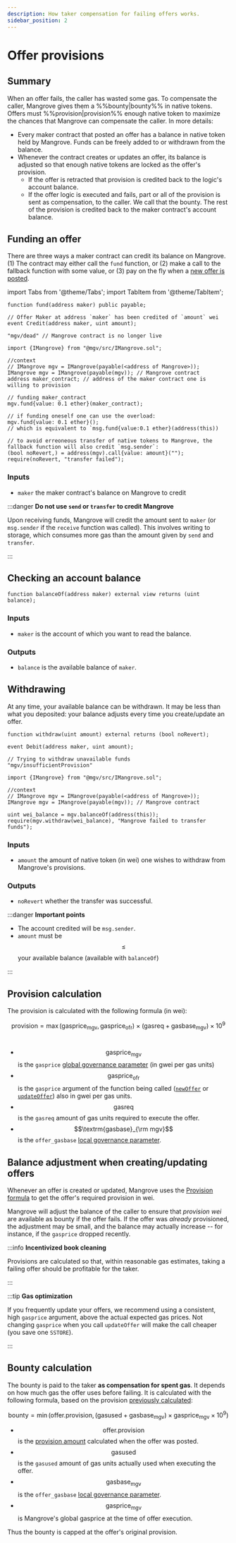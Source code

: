 ```yaml
---
description: How taker compensation for failing offers works.
sidebar_position: 2
---
```


# Offer provisions

## Summary

When an offer fails, the caller has wasted some gas. To compensate the caller, Mangrove gives them a %%bounty|bounty%% in native tokens. Offers must %%provision|provision%% enough native token to maximize the chances that Mangrove can compensate the caller. In more details:

* Every maker contract that posted an offer has a balance in native token held by Mangrove. Funds can be freely added to or withdrawn from the balance.
* Whenever the contract creates or updates an offer, its balance is adjusted so that enough native tokens are locked as the offer's provision.
  * If the offer is retracted that provision is credited back to the logic's account balance.
  * If the offer logic is executed and fails, part or all of the provision is sent as compensation, to the caller. We call that the bounty. The rest of the provision is credited back to the maker contract's account balance.

## Funding an offer

There are three ways a maker contract can credit its balance on Mangrove. (1) The contract may either call the `fund` function, or (2) make a call to the fallback function with some value, or (3) pay on the fly when a [new offer is posted](./#posting-a-new-offer).&#x20;

import Tabs from '@theme/Tabs';
import TabItem from '@theme/TabItem';

<Tabs>
<TabItem value="signature" label="Signature" default>

```solidity
function fund(address maker) public payable;
```

</TabItem>

<TabItem value="events" label="Events">

```solidity
// Offer Maker at address `maker` has been credited of `amount` wei
event Credit(address maker, uint amount);
```

</TabItem>
<TabItem value="revertStrings" label="Revert strings">

```solidity
"mgv/dead" // Mangrove contract is no longer live
```

</TabItem>
<TabItem value="solidity" label="Solidity">

```solidity
import {IMangrove} from "@mgv/src/IMangrove.sol";

//context 
// IMangrove mgv = IMangrove(payable(<address of Mangrove>));
IMangrove mgv = IMangrove(payable(mgv)); // Mangrove contract
address maker_contract; // address of the maker contract one is willing to provision

// funding maker_contract
mgv.fund{value: 0.1 ether}(maker_contract);

// if funding oneself one can use the overload:
mgv.fund{value: 0.1 ether}();
// which is equivalent to `msg.fund{value:0.1 ether}(address(this))

// to avoid erreoneous transfer of native tokens to Mangrove, the fallback function will also credit `msg.sender`:
(bool noRevert,) = address(mgv).call{value: amount}("");
require(noRevert, "transfer failed");
```

</TabItem>

<!-- ethers.js removed for now
<TabItem value="ethersjs" label="ethers.js">

```javascript
const { ethers } = require("ethers");
//context
let MGV; // address of Mangrove
let MGV_abi; // Mangrove contract's abi
let maker_contract_address; // address of the Maker Contract

const Mangrove = new ethers.Contract(
    MGV, 
    MGV_abi, 
    ethers.provider
    );

let overrides = { value: ethers.parseUnits("0.1", 18) };
// provisioning Mangrove on behalf of MakerContract
await Mangrove["fund(address)"](maker_contract_address, overrides);
```

</TabItem> -->
</Tabs>

### Inputs

* `maker` the maker contract's balance on Mangrove to credit

:::danger 
**Do not use `send` or `transfer` to credit Mangrove**&#x20;

Upon receiving funds, Mangrove will credit the amount sent to `maker` (or `msg.sender` if the `receive` function was called). This involves writing to storage, which consumes more gas than the amount given by `send` and `transfer`.

:::

## Checking an account balance

```solidity
function balanceOf(address maker) external view returns (uint balance);
```

### Inputs

* `maker` is the account of which you want to read the balance.

### Outputs

* `balance` is the available balance of `maker`.

## Withdrawing

At any time, your available balance can be withdrawn. It may be less than what you deposited: your balance adjusts every time you create/update an offer.

<Tabs>
<TabItem value="signature" label="Signature" default>

```solidity
function withdraw(uint amount) external returns (bool noRevert);
```

</TabItem>
<TabItem value="events" label="Events">

```solidity
event Debit(address maker, uint amount);
```

</TabItem>
<TabItem value="revertStrings" label="Revert strings">

```solidity
// Trying to withdraw unavailable funds
"mgv/insufficientProvision"
```

</TabItem>
<TabItem value="solidity" label="Solidity">

```solidity
import {IMangrove} from "@mgv/src/IMangrove.sol";

//context 
// IMangrove mgv = IMangrove(payable(<address of Mangrove>));
IMangrove mgv = IMangrove(payable(mgv)); // Mangrove contract

uint wei_balance = mgv.balanceOf(address(this));
require(mgv.withdraw(wei_balance), "Mangrove failed to transfer funds");
```

</TabItem>
</Tabs>

### Inputs

* `amount` the amount of native token (in wei) one wishes to withdraw from Mangrove's provisions.

### Outputs

* `noRevert` whether the transfer was successful.

:::danger **Important points**

* The account credited will be `msg.sender`.
* `amount` must be $$\leq$$ your available balance (available with `balanceOf`)

:::

## Provision calculation

The provision is calculated with the following formula (in wei):

$$\textrm{provision} = \max(\textrm{gasprice}_{\textrm{mgv}},\textrm{gasprice}_{\textrm{ofr}}) \times (\textrm{gasreq} + \textrm{gasbase}_{\textrm{mgv}}) \times 10^9$$​

* $$\textrm{gasprice}_{\textrm{mgv}}$$ is the `gasprice` [global governance parameter](../../governance-parameters/global-variables.md#gas-price-and-oracle) (in gwei per gas units)
* $$\textrm{gasprice}_{\textrm{ofr}}$$ is the `gasprice` argument of the function being called ([`newOffer`](./#posting-a-new-offer) or [`updateOffer`](./#updating-an-existing-offer)) also in gwei per gas units.
* $$\textrm{gasreq}$$ is the `gasreq` amount of gas units required to execute the offer.
* $$\textrm{gasbase}_{\rm mgv}$$ is the `offer_gasbase` [local governance parameter](../../governance-parameters/local-variables.md#offer-gas-base).

## Balance adjustment when creating/updating offers

Whenever an offer is created or updated, Mangrove uses the [Provision formula](./offer-provision.md#provision-calculation) to get the offer's required provision in wei.

Mangrove will adjust the balance of the caller to ensure that _provision wei_ are available as bounty if the offer fails. If the offer was _already_ provisioned, the adjustment may be small, and the balance may actually increase -- for instance, if the `gasprice` dropped recently.

:::info **Incentivized book cleaning**

Provisions are calculated so that, within reasonable gas estimates, taking a failing offer should be profitable for the taker.

:::

:::tip **Gas optimization**

If you frequently update your offers, we recommend using a consistent, high `gasprice` argument, above the actual expected gas prices. Not changing `gasprice` when you call `updateOffer` will make the call cheaper (you save one `SSTORE`).

:::

## Bounty calculation

The bounty is paid to the taker **as compensation for spent gas**. It depends on how much gas the offer uses before failing.
It is calculated with the following formula, based on the provision [previously calculated](./offer-provision.md#provision-calculation):

$$\textrm{bounty} = \min(\textrm{offer.provision},(\textrm{gasused} + \textrm{gasbase}_{\textrm{mgv}}) \times \textrm{gasprice}_{\textrm{mgv}} \times 10^9)$$

* $$\textrm{offer.provision}$$ is the [provision amount](./offer-provision.md#balance-adjustment-when-creatingupdating-offers) calculated when the offer was posted.
* $$\textrm{gasused}$$ is the `gasused` amount of gas units actually used when executing the offer.
* $$\textrm{gasbase}_{\textrm{mgv}}$$ is the `offer_gasbase` [local governance parameter](../../governance-parameters/local-variables.md#offer-gas-base). 
* $$\textrm{gasprice}_{\textrm{mgv}}$$ is Mangrove's global gasprice at the time of offer execution.

Thus the bounty is capped at the offer's original provision.
